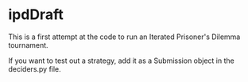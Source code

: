 # ipdDraft

This is a first attempt at the code to run an Iterated Prisoner's Dilemma tournament.

If you want to test out a strategy, add it as a Submission object in the deciders.py file.

